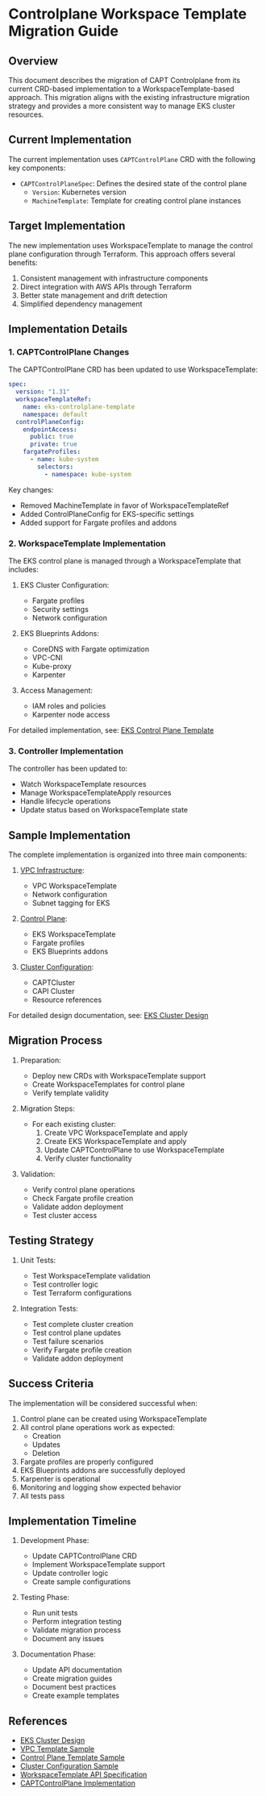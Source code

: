 # Controlplane Workspace Template Migration Guide

## Overview

This document describes the migration of CAPT Controlplane from its current CRD-based implementation to a WorkspaceTemplate-based approach. This migration aligns with the existing infrastructure migration strategy and provides a more consistent way to manage EKS cluster resources.

## Current Implementation

The current implementation uses `CAPTControlPlane` CRD with the following key components:

- `CAPTControlPlaneSpec`: Defines the desired state of the control plane
  - `Version`: Kubernetes version
  - `MachineTemplate`: Template for creating control plane instances

## Target Implementation

The new implementation uses WorkspaceTemplate to manage the control plane configuration through Terraform. This approach offers several benefits:

1. Consistent management with infrastructure components
2. Direct integration with AWS APIs through Terraform
3. Better state management and drift detection
4. Simplified dependency management

## Implementation Details

### 1. CAPTControlPlane Changes

The CAPTControlPlane CRD has been updated to use WorkspaceTemplate:

```yaml
spec:
  version: "1.31"
  workspaceTemplateRef:
    name: eks-controlplane-template
    namespace: default
  controlPlaneConfig:
    endpointAccess:
      public: true
      private: true
    fargateProfiles:
      - name: kube-system
        selectors:
          - namespace: kube-system
```

Key changes:
- Removed MachineTemplate in favor of WorkspaceTemplateRef
- Added ControlPlaneConfig for EKS-specific settings
- Added support for Fargate profiles and addons

### 2. WorkspaceTemplate Implementation

The EKS control plane is managed through a WorkspaceTemplate that includes:

1. EKS Cluster Configuration:
   - Fargate profiles
   - Security settings
   - Network configuration

2. EKS Blueprints Addons:
   - CoreDNS with Fargate optimization
   - VPC-CNI
   - Kube-proxy
   - Karpenter

3. Access Management:
   - IAM roles and policies
   - Karpenter node access

For detailed implementation, see: [EKS Control Plane Template](../config/samples/cluster/controlplane.yaml)

### 3. Controller Implementation

The controller has been updated to:
- Watch WorkspaceTemplate resources
- Manage WorkspaceTemplateApply resources
- Handle lifecycle operations
- Update status based on WorkspaceTemplate state

## Sample Implementation

The complete implementation is organized into three main components:

1. [VPC Infrastructure](../config/samples/cluster/vpc.yaml):
   - VPC WorkspaceTemplate
   - Network configuration
   - Subnet tagging for EKS

2. [Control Plane](../config/samples/cluster/controlplane.yaml):
   - EKS WorkspaceTemplate
   - Fargate profiles
   - EKS Blueprints addons

3. [Cluster Configuration](../config/samples/cluster/cluster.yaml):
   - CAPTCluster
   - CAPI Cluster
   - Resource references

For detailed design documentation, see: [EKS Cluster Design](eks-cluster-design.md)

## Migration Process

1. Preparation:
   - Deploy new CRDs with WorkspaceTemplate support
   - Create WorkspaceTemplates for control plane
   - Verify template validity

2. Migration Steps:
   - For each existing cluster:
     1. Create VPC WorkspaceTemplate and apply
     2. Create EKS WorkspaceTemplate and apply
     3. Update CAPTControlPlane to use WorkspaceTemplate
     4. Verify cluster functionality

3. Validation:
   - Verify control plane operations
   - Check Fargate profile creation
   - Validate addon deployment
   - Test cluster access

## Testing Strategy

1. Unit Tests:
   - Test WorkspaceTemplate validation
   - Test controller logic
   - Test Terraform configurations

2. Integration Tests:
   - Test complete cluster creation
   - Test control plane updates
   - Test failure scenarios
   - Verify Fargate profile creation
   - Validate addon deployment

## Success Criteria

The implementation will be considered successful when:

1. Control plane can be created using WorkspaceTemplate
2. All control plane operations work as expected:
   - Creation
   - Updates
   - Deletion
3. Fargate profiles are properly configured
4. EKS Blueprints addons are successfully deployed
5. Karpenter is operational
6. Monitoring and logging show expected behavior
7. All tests pass

## Implementation Timeline

1. Development Phase:
   - Update CAPTControlPlane CRD
   - Implement WorkspaceTemplate support
   - Update controller logic
   - Create sample configurations

2. Testing Phase:
   - Run unit tests
   - Perform integration testing
   - Validate migration process
   - Document any issues

3. Documentation Phase:
   - Update API documentation
   - Create migration guides
   - Document best practices
   - Create example templates

## References

- [EKS Cluster Design](eks-cluster-design.md)
- [VPC Template Sample](../config/samples/cluster/vpc.yaml)
- [Control Plane Template Sample](../config/samples/cluster/controlplane.yaml)
- [Cluster Configuration Sample](../config/samples/cluster/cluster.yaml)
- [WorkspaceTemplate API Specification](../api/v1beta1/workspacetemplate_types.go)
- [CAPTControlPlane Implementation](../api/controlplane/v1beta1/captcontrolplane_types.go)
